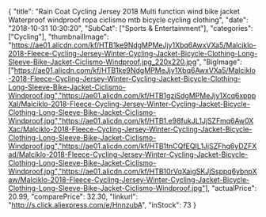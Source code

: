 {
	"title": "Rain Coat Cycling Jersey 2018 Multi function wind bike jacket Waterproof windproof ropa ciclismo mtb bicycle cycling clothing",
	"date": "2018-10-31 10:30:20",
	"SubCat": ["Sports & Entertainment"],
	"categories": ["Cycling"],
	"thumbnailImage": "https://ae01.alicdn.com/kf/HTB1ke9NdgMPMeJjy1Xbq6AwxVXa5/Malciklo-2018-Fleece-Cycling-Jersey-Winter-Cycling-Jacket-Bicycle-Clothing-Long-Sleeve-Bike-Jacket-Ciclismo-Windproof.jpg_220x220.jpg",
	"BigImage": ["https://ae01.alicdn.com/kf/HTB1ke9NdgMPMeJjy1Xbq6AwxVXa5/Malciklo-2018-Fleece-Cycling-Jersey-Winter-Cycling-Jacket-Bicycle-Clothing-Long-Sleeve-Bike-Jacket-Ciclismo-Windproof.jpg","https://ae01.alicdn.com/kf/HTB1gziSdgMPMeJjy1Xcq6xpppXaI/Malciklo-2018-Fleece-Cycling-Jersey-Winter-Cycling-Jacket-Bicycle-Clothing-Long-Sleeve-Bike-Jacket-Ciclismo-Windproof.jpg","https://ae01.alicdn.com/kf/HTB1.e98fukJL1JjSZFmq6Aw0XXac/Malciklo-2018-Fleece-Cycling-Jersey-Winter-Cycling-Jacket-Bicycle-Clothing-Long-Sleeve-Bike-Jacket-Ciclismo-Windproof.jpg","https://ae01.alicdn.com/kf/HTB1tnCQfEQIL1JjSZFhq6yDZFXad/Malciklo-2018-Fleece-Cycling-Jersey-Winter-Cycling-Jacket-Bicycle-Clothing-Long-Sleeve-Bike-Jacket-Ciclismo-Windproof.jpg","https://ae01.alicdn.com/kf/HTB10rVqXaigSKJjSsppq6ybnpXaw/Malciklo-2018-Fleece-Cycling-Jersey-Winter-Cycling-Jacket-Bicycle-Clothing-Long-Sleeve-Bike-Jacket-Ciclismo-Windproof.jpg"],
	"actualPrice": 20.99,
	"comparePrice": 32.30,
	"linkurl": "http://s.click.aliexpress.com/e/HnnzubA",
	"inStock": 73
}
